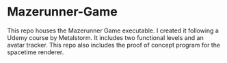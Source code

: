 # Mazerunner-Game
This repo houses the Mazerunner Game executable. I created it following a Udemy course by Metalstorm. It includes two functional levels and an avatar tracker. This repo also includes the proof of concept program for the spacetime renderer. 
